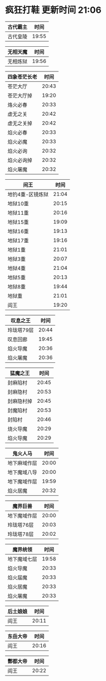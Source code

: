 # 疯狂打鞋 更新时间 21:06

| 古代霸主   | 时间    |
|--------|-------|
| 古代皇陵 | 19:55 |

| 无相天魔   | 时间    |
|--------|-------|
| 无相炼狱 | 19:56 |

| 四象苍茫长老   | 时间    |
|--------|-------|
| 苍茫大厅 | 20:43 |
| 苍茫大厅掉 | 19:20 |
| 烙火必春 | 20:33 |
| 虚无之关 | 20:42 |
| 虚无之关掉 | 20:42 |
| 焰火必春 | 20:33 |
| 焰火必魔 | 20:33 |
| 焰火必询 | 20:32 |
| 焰火必询掉 | 20:32 |
| 焰火屠魔 | 20:32 |

| 间王   | 时间    |
|--------|-------|
| 地钓4重-区镜炼狱 | 21:04 |
| 地狱10重 | 20:15 |
| 地狱11重 | 20:16 |
| 地狱15重 | 19:09 |
| 地狱16重 | 19:13 |
| 地狱17重 | 19:16 |
| 地狱1重 | 21:01 |
| 地狱3重 | 20:07 |
| 地狱4重 | 21:04 |
| 地狱5重 | 20:13 |
| 地狱8重 | 19:44 |
| 地狱重 | 21:01 |
| 阎王 | 19:20 |

| 叹息之王   | 时间    |
|--------|-------|
| 玲珑塔79层 | 20:44 |
| 叹息回廊 | 19:45 |
| 焰火导魔 | 20:36 |
| 焰火屠魔 | 20:36 |

| 猛魔之王   | 时间    |
|--------|-------|
| 封麻陷村 | 20:45 |
| 封麻隐村 | 20:53 |
| 封麻隐村掉 | 20:45 |
| 封魔陷村 | 20:53 |
| 封陷村 | 20:46 |
| 烧火导魔 | 20:29 |
| 焰火导魔 | 20:29 |

| 鬼火人马   | 时间    |
|--------|-------|
| 地下麻域作层 | 20:00 |
| 地下魔域八导 | 20:00 |
| 地下魔域作层 | 19:59 |
| 焰火居魔 | 20:32 |

| 魔界巨兽   | 时间    |
|--------|-------|
| 地下魔域作层 | 20:00 |
| 玲珑塔76层 | 20:03 |
| 玲珑塔78层 | 20:02 |

| 魔界统领   | 时间    |
|--------|-------|
| 地下魔域七层 | 19:58 |
| 焰火导魔 | 20:33 |
| 焰火届魔 | 20:33 |
| 焰火居魔 | 20:33 |
| 焰火屠魔 | 20:33 |

| 后土娘娘   | 时间    |
|--------|-------|
| 阎王 | 20:11 |

| 东岳大帝   | 时间    |
|--------|-------|
| 阎王 | 20:16 |

| 酆都大帝   | 时间    |
|--------|-------|
| 阎王 | 20:22 |